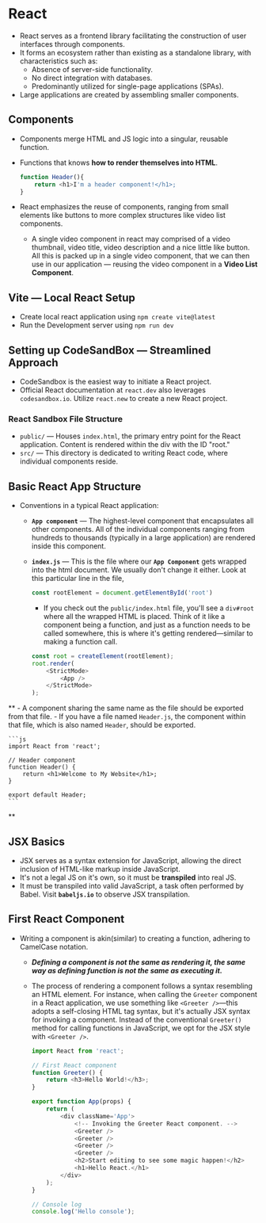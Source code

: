 # React

- React serves as a frontend library facilitating the construction of user interfaces through components.
- It forms an ecosystem rather than existing as a standalone library, with characteristics such as:
  - Absence of server-side functionality.
  - No direct integration with databases.
  - Predominantly utilized for single-page applications (SPAs).
- Large applications are created by assembling smaller components.

## Components

- Components merge HTML and JS logic into a singular, reusable function.
- Functions that knows **how to render themselves into HTML**.
  
    ```js
    function Header(){
        return <h1>I'm a header component!</h1>;
    }
    ```

- React emphasizes the reuse of components, ranging from small elements like buttons to more complex structures like video list components.
  - A single video component in react may comprised of a video thumbnail, video title, video description and a nice little like button. All this is packed up in a single video component, that we can then use in our application &mdash; reusing the video component in a **Video List Component**.
  
## Vite &mdash; Local React Setup

- Create local react application using `npm create vite@latest`
- Run the Development server using `npm run dev`

## Setting up CodeSandBox &mdash; Streamlined Approach

- CodeSandbox is the easiest way to initiate a React project.
- Official React documentation at `react.dev` also leverages `codesandbox.io`. Utilize `react.new` to create a new React project.

### React Sandbox File Structure

- `public/` &mdash; Houses `index.html`, the primary entry point for the React application. Content is rendered within the div with the ID "root."
- `src/` &mdash; This directory is dedicated to writing React code, where individual components reside.

## Basic React App Structure

- Conventions in a typical React application:
  - **`App component`** &mdash; The highest-level component that encapsulates all other components. All of the individual components ranging from hundreds to thousands (typically in a large application) are rendered inside this component.
  - **`index.js`** &mdash; This is the file where our **`App Component`** gets wrapped into the html document. We usually don't change it either. Look at this particular line in the file,

    ```js
    const rootElement = document.getElementById('root')
    ```

    - If you check out the `public/index.html` file, you'll see a `div#root` where all the wrapped HTML is placed. Think of it like a component being a function, and just as a function needs to be called somewhere, this is where it's getting rendered—similar to making a function call.

    ```js
    const root = createElement(rootElement);
    root.render(
        <StrictMode>
            <App />
        </StrictMode>    
    );
    ```

**  - A component sharing the same name as the file should be exported from that file.
    - If you have a file named `Header.js`, the component within that file, which is also named `Header`, should be exported.

    ```js
    import React from 'react';

    // Header component
    function Header() {
        return <h1>Welcome to My Website</h1>;
    }

    export default Header;
    ```
**
## JSX Basics

- JSX serves as a syntax extension for JavaScript, allowing the direct inclusion of HTML-like markup inside JavaScript.
- It's not a legal JS on it's own, so it must be **transpiled** into real JS.
- It must be transpiled into valid JavaScript, a task often performed by Babel. Visit **`babeljs.io`** to observe JSX transpilation.

## First React Component

- Writing a component is akin(similar) to creating a function, adhering to CamelCase notation.
  - _**Defining a component is not the same as rendering it, the same way as defining function is not the same as executing it.**_
  - The process of rendering a component follows a syntax resembling an HTML element. For instance, when calling the `Greeter` component in a React application, we use something like `<Greeter />`—this adopts a self-closing HTML tag syntax, but it's actually JSX syntax for invoking a component. Instead of the conventional `Greeter()` method for calling functions in JavaScript, we opt for the JSX style with `<Greeter />`.

    ```js
    import React from 'react';

    // First React component
    function Greeter() { 
        return <h3>Hello World!</h3>;
    }

    export function App(props) {
        return (
            <div className='App'>
                <!-- Invoking the Greeter React component. -->
                <Greeter />
                <Greeter />
                <Greeter />
                <Greeter />
                <h2>Start editing to see some magic happen!</h2>
                <h1>Hello React.</h1>
            </div>
        );
    }

    // Console log
    console.log('Hello console');
    ```
